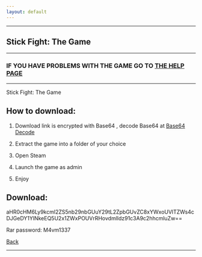 ```yaml
---
layout: default
---
```


* * *

## Stick Fight: The Game

* * *

### IF YOU HAVE PROBLEMS WITH THE GAME GO TO [THE HELP PAGE](/games/help.md)

* * *

Stick Fight: The Game

## How to download:

1. Download link is encrypted with Base64 , decode Base64 at [Base64 Decode](https://www.base64decode.org/)

2. Extract the game into a folder of your choice

3. Open Steam

4. Launch the game as admin

5. Enjoy

## Download:

aHR0cHM6Ly9kcml2ZS5nb29nbGUuY29tL2ZpbGUvZC8xYWxoUVlTZWs4cDJGeDY1YlNkeEQ5U2x1ZWxPOUVrRHovdmlldz91c3A9c2hhcmluZw==

Rar password: M4vm1337

[Back](https://m4vmcvrk.github.io/)

* * *